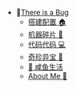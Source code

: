 * :sunflower:[There is a Bug](/)
  * [搭建配置 :house:](/build/index.md)
  * [机器碎片 :wrench:](/patch/index.md)
  * [代码代码 :computer:](/code/index.md)
  * [奇珍异宝 :white_flower:](/treasure/index.md)
  <!-- * [杂货小铺 :rainbow:](/life/index.md) -->
  * [:pushpin: 咸鱼生活](/insane/index.md)
  * [About Me :speech_balloon:](README.md)
